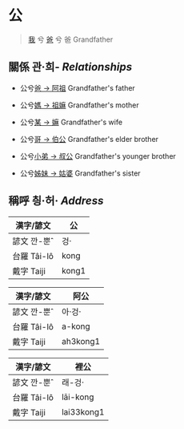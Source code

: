 # 公
> [我](member1.md) 兮 [爸](member2.md) 兮 爸 Grandfather

## 關係 관·희- _Relationships_

- 公兮[爸 → 阿祖](member29.md) Grandfather's father

- 公兮[媽 → 祖嫲](member30.md) Grandfather's mother

- 公兮[某 → 嫲](member9.md) Grandfather's wife

- 公兮[哥 → 伯公](member26.md) Grandfather's elder brother

- 公兮[小弟 → 叔公](member27.md) Grandfather's younger brother

- 公兮[姊妹 → 姑婆](member28.md) Grandfather's sister



## 稱呼 칑·허· _Address_

漢字/諺文 | 公
--- | ---
諺文 깐-뿐ˆ | 겅·
台羅 Tâi-lô | kong
戴字 Taiji | kong1


漢字/諺文 | 阿公
--- | ---
諺文 깐-뿐ˆ | 아·겅·
台羅 Tâi-lô | a-kong
戴字 Taiji | ah3kong1


漢字/諺文 | 裡公
--- | ---
諺文 깐-뿐ˆ | 래-겅·
台羅 Tâi-lô | lāi-kong
戴字 Taiji | lai33kong1


